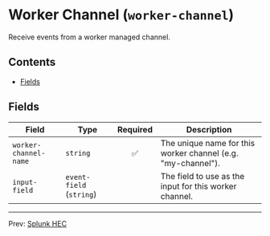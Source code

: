 # Worker Channel (`worker-channel`)

Receive events from a worker managed channel.


## Contents

- [Fields](#fields)




## Fields


| Field | Type | Required | Description |
|---|---|:---:|---|
| `worker-channel-name` | `string` | ✅ | The unique name for this worker channel (e.g. "my-channel"). |
| `input-field` | `event-field` (`string`) |  | The field to use as the input for this worker channel. |








---
Prev: [Splunk HEC](splunk-hec.md)  

